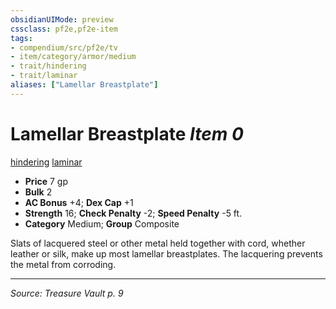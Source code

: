 ```yaml
---
obsidianUIMode: preview
cssclass: pf2e,pf2e-item
tags:
- compendium/src/pf2e/tv
- item/category/armor/medium
- trait/hindering
- trait/laminar
aliases: ["Lamellar Breastplate"]
---
```

# Lamellar Breastplate *Item 0*  
[hindering](rules/traits/hindering-tv.md "Hindering Armor Trait")  [laminar](rules/traits/laminar-tv.md "Laminar Armor Trait")  

- **Price** 7 gp
- **Bulk** 2
- **AC Bonus** +4; **Dex Cap** +1
- **Strength** 16; **Check Penalty** -2; **Speed Penalty** -5 ft.
- **Category** Medium; **Group** Composite 

Slats of lacquered steel or other metal held together with cord, whether leather or silk, make up most lamellar breastplates. The lacquering prevents the metal from corroding.


---
*Source: Treasure Vault p. 9*